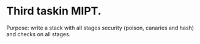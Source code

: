 # Third taskin MIPT.
Purpose: write a stack with all stages security (poison, canaries and hash) and checks on all stages.
